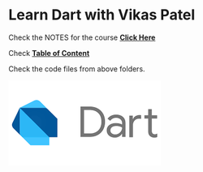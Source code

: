 # Learn Dart with Vikas Patel 



Check the NOTES for the course 
**[Click Here](docs/DART_NOTES.html)**

Check **[Table of Content](docs/DART_NOTES.html#/#basics)**


Check the code files from above folders.

![Dart Logo](docs/dartlogo.png)
